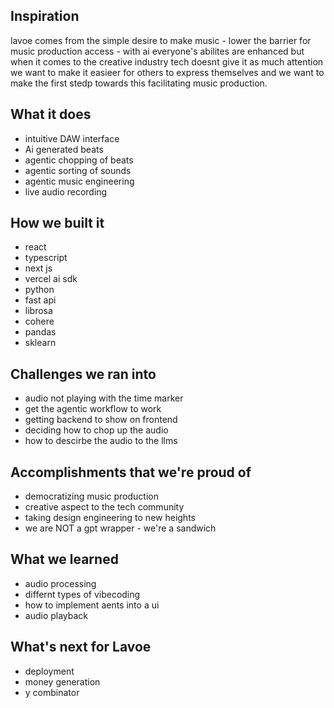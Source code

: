 ## Inspiration
lavoe comes from the simple desire to make music - lower the barrier for music production access - with ai everyone's abilites are enhanced but when it comes to the creative industry tech doesnt give it as much attention we want to make it easieer for others to express themselves and we want to make the first stedp towards this facilitating music production.

## What it does
- intuitive DAW interface
- Ai generated beats
-   agentic chopping of beats
-   agentic sorting of sounds
- agentic music engineering
- live audio recording

## How we built it
- react
-   typescript
-   next js
-   vercel ai sdk
- python
-   fast api
-   librosa
-   cohere
-   pandas
-   sklearn

## Challenges we ran into
- audio not playing with the time marker
- get the agentic workflow to work
- getting backend to show on frontend
- deciding how to chop up the audio
- how to descirbe the audio to the llms

## Accomplishments that we're proud of
- democratizing music production
- creative aspect to the tech community
- taking design engineering to new heights
- we are NOT a gpt wrapper - we're a sandwich

## What we learned
- audio processing
- differnt types of vibecoding
- how to implement aents into a ui
- audio playback

## What's next for Lavoe
- deployment
- money generation
- y combinator
